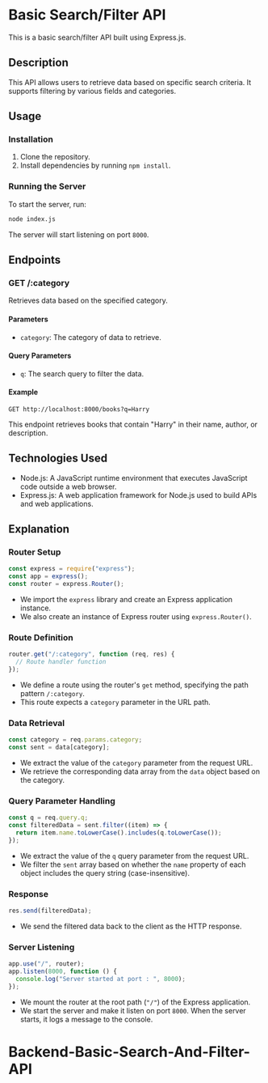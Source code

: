 # Basic Search/Filter API

This is a basic search/filter API built using Express.js.

## Description

This API allows users to retrieve data based on specific search criteria. It supports filtering by various fields and categories.

## Usage

### Installation

1. Clone the repository.
2. Install dependencies by running `npm install`.

### Running the Server

To start the server, run:

```bash
node index.js
```

The server will start listening on port `8000`.

## Endpoints

### GET /:category

Retrieves data based on the specified category.

#### Parameters

- `category`: The category of data to retrieve.

#### Query Parameters

- `q`: The search query to filter the data.

#### Example

```http
GET http://localhost:8000/books?q=Harry
```

This endpoint retrieves books that contain "Harry" in their name, author, or description.

## Technologies Used

- Node.js: A JavaScript runtime environment that executes JavaScript code outside a web browser.
- Express.js: A web application framework for Node.js used to build APIs and web applications.

## Explanation

### Router Setup

```javascript
const express = require("express");
const app = express();
const router = express.Router();
```

- We import the `express` library and create an Express application instance.
- We also create an instance of Express router using `express.Router()`.

### Route Definition

```javascript
router.get("/:category", function (req, res) {
  // Route handler function
});
```

- We define a route using the router's `get` method, specifying the path pattern `/:category`.
- This route expects a `category` parameter in the URL path.

### Data Retrieval

```javascript
const category = req.params.category;
const sent = data[category];
```

- We extract the value of the `category` parameter from the request URL.
- We retrieve the corresponding data array from the `data` object based on the category.

### Query Parameter Handling

```javascript
const q = req.query.q;
const filteredData = sent.filter((item) => {
  return item.name.toLowerCase().includes(q.toLowerCase());
});
```

- We extract the value of the `q` query parameter from the request URL.
- We filter the `sent` array based on whether the `name` property of each object includes the query string (case-insensitive).

### Response

```javascript
res.send(filteredData);
```

- We send the filtered data back to the client as the HTTP response.

### Server Listening

```javascript
app.use("/", router);
app.listen(8000, function () {
  console.log("Server started at port : ", 8000);
});
```

- We mount the router at the root path (`"/"`) of the Express application.
- We start the server and make it listen on port `8000`. When the server starts, it logs a message to the console.
# Backend-Basic-Search-And-Filter-API

